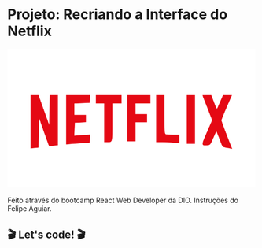 # Projeto: Recriando a Interface do Netflix 
![Logo Netflix](/img/logo-init.svg)

Feito através do bootcamp React Web Developer da DIO. 
Instruções do Felipe Aguiar.

## :clapper: Let's code! :clapper:

